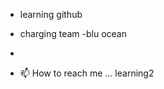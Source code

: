 - learning github
- charging team
-blu ocean

- 
- 📫 How to reach me ...
learning2
<!---
soumyafernandes/soumyafernandes is a ✨ special ✨ repository because its `README.md` (this file) appears on your GitHub profile.
You can click the Preview link to take a look at your changes.
--->
